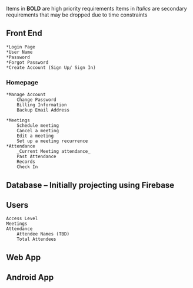 Items in **BOLD** are high priority requirements
Items in *Italics* are secondary requirements that may be dropped due to time constraints

## Front End
	*Login Page
	*User Name
	*Password
	*Forgot Password 
	*Create Account (Sign Up/ Sign In)
### Homepage
	*Manage Account
	    Change Password
	    Billing Information
	    Backup Email Address
		
	*Meetings
	    Schedule meeting
	    Cancel a meeting
	    Edit a meeting
	    Set up a meeting recurrence
	*Attendance
	    _Current Meeting attendance_
	    Past Attendance
	    Records
	    Check In
		
	
	
	
## Database – Initially projecting using Firebase
	
## Users
	Access Level
	Meetings
	Attendance
		Attendee Names (TBD)
		Total Attendees

		
	
## Web App
## Android App
